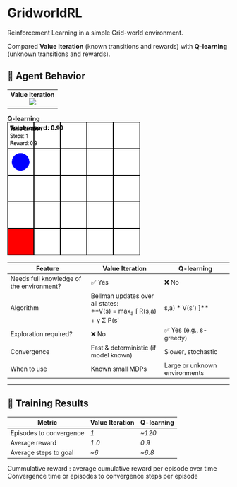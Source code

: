 # GridworldRL
Reinforcement Learning in a simple Grid-world environment. 

Compared **Value Iteration** (known transitions and rewards) with **Q-learning** (unknown transitions and rewards).


## 🎥 Agent Behavior

<table>
<tr>
<td align="center"><strong>Value Iteration</strong><br><img src="gifs/valueiter.gif" width="300"/></td>

</tr>
</table>

<td align="center"><strong>Q-learning</strong><br><img src="gifs/qlearning.gif" width="300"/></td>

| **Feature**                         | **Value Iteration**                                                                                                                                     | **Q-learning**                                                                                          |
|-------------------------------------|---------------------------------------------------------------------------------------------------------------------------------------------------------|----------------------------------------------------------------------------------------------------------|
| Needs full knowledge of the environment? | ✅ Yes                                                                                                                                              | ❌ No                                                                                                     |
| Algorithm                           | Bellman updates over all states:<br>**V(s) = max<sub>a</sub> [ R(s,a) + γ Σ P(s'|s,a) * V(s') ]**                                                    | Trial-and-error with updates:<br>**Q(s,a) ← Q(s,a) + α [ r + γ * max<sub>a'</sub> Q(s',a') - Q(s,a) ]** |
| Exploration required?               | ❌ No                                                                                                                                               | ✅ Yes (e.g., ε-greedy)                                                                                  |
| Convergence                         | Fast & deterministic (if model known)                                                                                                                  | Slower, stochastic                                                                                       |
| When to use                         | Known small MDPs                                                                                                                                       | Large or unknown environments                                                                            |

---

## 🧪 Training Results

| Metric                        | Value Iteration | Q-learning |
|-------------------------------|-----------------|------------|
| Episodes to convergence       | *1*             | *~120*     |
| Average reward                | *1.0*           | *0.9*      |
| Average steps to goal         | *~6*            | *~6.8*     |

Cummulative reward : average cumulative reward per episode over time
Convergence time or episodes to convergence
steps per episode
